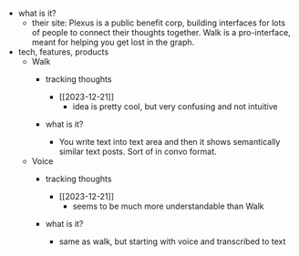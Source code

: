   * what is it?
    * their site: Plexus is a public benefit corp, building interfaces for lots of people to connect their thoughts together. Walk is a pro-interface, meant for helping you get lost in the graph.
  * tech, features, products
    * Walk
      * tracking thoughts
        * [[2023-12-21]]
          * idea is pretty cool, but very confusing and not intuitive

      * what is it?
        * You write text into text area and then it shows semantically similar text posts. Sort of in convo format.
    * Voice
      * tracking thoughts
        * [[2023-12-21]]
          * seems to be much more understandable than Walk

      * what is it?
        * same as walk, but starting with voice and transcribed to text